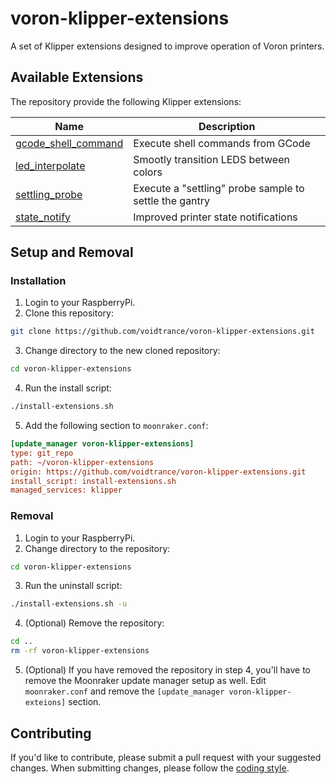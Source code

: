 # voron-klipper-extensions
A set of Klipper extensions designed to improve operation of Voron printers.

## Available Extensions
The repository provide the following Klipper extensions:

| Name | Description |
|-|-|
| [gcode_shell_command](/gcode_shell_command) | Execute shell commands from GCode |
| [led_interpolate](/led_interpolate) | Smootly transition LEDS between colors |
| [settling_probe](/settling_probe) | Execute a "settling" probe sample to settle the gantry |
| [state_notify](/state_notify) | Improved printer state notifications |

## Setup and Removal
### Installation
1. Login to your RaspberryPi.
2. Clone this repository:
```sh
git clone https://github.com/voidtrance/voron-klipper-extensions.git
```
3. Change directory to the new cloned repository:
```sh
cd voron-klipper-extensions
```
4. Run the install script:
```sh
./install-extensions.sh
```
5. Add the following section to `moonraker.conf`:
```ini
[update_manager voron-klipper-extensions]
type: git_repo
path: ~/voron-klipper-extensions
origin: https://github.com/voidtrance/voron-klipper-extensions.git
install_script: install-extensions.sh
managed_services: klipper
```

### Removal
1. Login to your RaspberryPi.
2. Change directory to the repository:
```sh
cd voron-klipper-extensions
```
3. Run the uninstall script:
```sh
./install-extensions.sh -u
```
4. (Optional) Remove the repository:
```sh
cd ..
rm -rf voron-klipper-extensions
```
5. (Optional) If you have removed the repository in step 4, you'll have to
remove the Moonraker update manager setup as well. Edit `moonraker.conf` and
remove the `[update_manager voron-klipper-exteions]` section.


## Contributing
If you'd like to contribute, please submit a pull request with your suggested
changes. When submitting changes, please follow the [coding style](coding-style.md).
